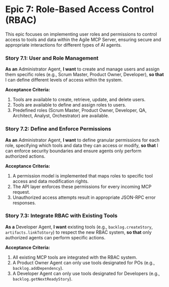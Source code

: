 # Epic 7: Role-Based Access Control (RBAC)

This epic focuses on implementing user roles and permissions to control access to tools and data within the Agile MCP Server, ensuring secure and appropriate interactions for different types of AI agents.

### Story 7.1: User and Role Management

**As an** Administrator Agent,
**I want** to create and manage users and assign them specific roles (e.g., Scrum Master, Product Owner, Developer),
**so that** I can define different levels of access within the system.

**Acceptance Criteria:**
1.  Tools are available to create, retrieve, update, and delete users.
2.  Tools are available to define and assign roles to users.
3.  Predefined roles (Scrum Master, Product Owner, Developer, QA, Architect, Analyst, Orchestrator) are available.

### Story 7.2: Define and Enforce Permissions

**As an** Administrator Agent,
**I want** to define granular permissions for each role, specifying which tools and data they can access or modify,
**so that** I can enforce security boundaries and ensure agents only perform authorized actions.

**Acceptance Criteria:**
1.  A permission model is implemented that maps roles to specific tool access and data modification rights.
2.  The API layer enforces these permissions for every incoming MCP request.
3.  Unauthorized access attempts result in appropriate JSON-RPC error responses.

### Story 7.3: Integrate RBAC with Existing Tools

**As a** Developer Agent,
**I want** existing tools (e.g., `backlog.createStory`, `artifacts.linkToStory`) to respect the new RBAC system,
**so that** only authorized agents can perform specific actions.

**Acceptance Criteria:**
1.  All existing MCP tools are integrated with the RBAC system.
2.  A Product Owner Agent can only use tools designated for POs (e.g., `backlog.addDependency`).
3.  A Developer Agent can only use tools designated for Developers (e.g., `backlog.getNextReadyStory`).
